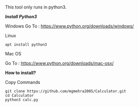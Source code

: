 This tool only runs in python3.

<b><i>Install Python3</b></i>


Windows
  Go To : https://www.python.org/downloads/windows/
  
  
Linux
  
    apt install python3
  
  
Mac OS 

  Go To : https://www.python.org/downloads/mac-osx/



<b>How to install?</b>

Copy Commands
   
    git clone https://github.com/mgmehra2005/Calculator.git
    cd Calculator
    python3 calc.py
